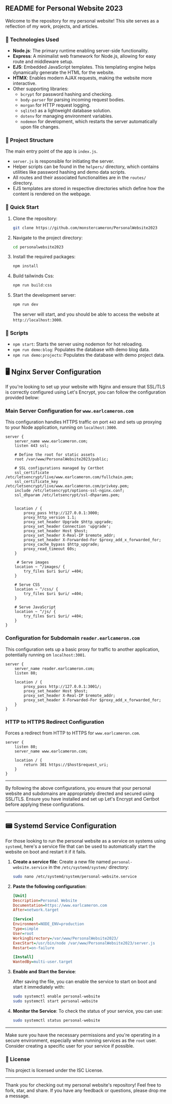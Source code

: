 ## README for Personal Website 2023

Welcome to the repository for my personal website! This site serves as a reflection of my work, projects, and articles.

### 🚀 Technologies Used

- **Node.js**: The primary runtime enabling server-side functionality.
- **Express**: A minimalist web framework for Node.js, allowing for easy route and middleware setup.
- **EJS**: Embedded JavaScript templates. This templating engine helps dynamically generate the HTML for the website.
- **HTMX**: Enables modern AJAX requests, making the website more interactive.
- Other supporting libraries: 
  - `bcrypt` for password hashing and checking.
  - `body-parser` for parsing incoming request bodies.
  - `morgan` for HTTP request logging.
  - `sqlite3` as a lightweight database solution.
  - `dotenv` for managing environment variables.
  - `nodemon` for development, which restarts the server automatically upon file changes.

### 📁 Project Structure

The main entry point of the app is `index.js`. 

- `server.js` is responsible for initiating the server.
- Helper scripts can be found in the `helpers/` directory, which contains utilities like password hashing and demo data scripts.
- All routes and their associated functionalities are in the `routes/` directory.
- EJS templates are stored in respective directories which define how the content is rendered on the webpage.
  
### 🚴 Quick Start

1. Clone the repository:

   ```bash
   git clone https://github.com/monstercameron/PersonalWebsite2023
   ```

2. Navigate to the project directory:

   ```bash
   cd personalwebsite2023
   ```

3. Install the required packages:

   ```bash
   npm install
   ```

4. Build tailwinds Css:

   ```bash
   npm run build:css
   ```

5. Start the development server:

   ```bash
   npm run dev
   ```

   The server will start, and you should be able to access the website at `http://localhost:3000`.

### 📄 Scripts

- `npm start`: Starts the server using nodemon for hot reloading.
- `npm run demo:blog`: Populates the database with demo blog data.
- `npm run demo:projects`: Populates the database with demo project data.


## 🖥 Nginx Server Configuration

If you're looking to set up your website with Nginx and ensure that SSL/TLS is correctly configured using Let's Encrypt, you can follow the configuration provided below:

### Main Server Configuration for `www.earlcameron.com`

This configuration handles HTTPS traffic on port `443` and sets up proxying to your Node application, running on `localhost:3000`.

```nginx
server {
    server_name www.earlcameron.com;
    listen 443 ssl;

    # Define the root for static assets
    root /var/www/PersonalWebsite2023/public;

    # SSL configurations managed by Certbot
    ssl_certificate /etc/letsencrypt/live/www.earlcameron.com/fullchain.pem;
    ssl_certificate_key /etc/letsencrypt/live/www.earlcameron.com/privkey.pem;
    include /etc/letsencrypt/options-ssl-nginx.conf;
    ssl_dhparam /etc/letsencrypt/ssl-dhparams.pem;


    location / {
        proxy_pass http://127.0.0.1:3000;
        proxy_http_version 1.1;
        proxy_set_header Upgrade $http_upgrade;
        proxy_set_header Connection 'upgrade';
        proxy_set_header Host $host;
        proxy_set_header X-Real-IP $remote_addr;
        proxy_set_header X-Forwarded-For $proxy_add_x_forwarded_for;
        proxy_cache_bypass $http_upgrade;
        proxy_read_timeout 60s;
    }

     # Serve images
    location ~ ^/images/ {
        try_files $uri $uri/ =404;
    }

    # Serve CSS
    location ~ ^/css/ {
        try_files $uri $uri/ =404;
    }

    # Serve JavaScript
    location ~ ^/js/ {
        try_files $uri $uri/ =404;
    }
}
```

### Configuration for Subdomain `reader.earlcameron.com`

This configuration sets up a basic proxy for traffic to another application, potentially running on `localhost:3001`.

```nginx
server {
    server_name reader.earlcameron.com;
    listen 80;

    location / {
        proxy_pass http://127.0.0.1:3001/;
        proxy_set_header Host $host;
        proxy_set_header X-Real-IP $remote_addr;
        proxy_set_header X-Forwarded-For $proxy_add_x_forwarded_for;
    }
}
```

### HTTP to HTTPS Redirect Configuration

Forces a redirect from HTTP to HTTPS for `www.earlcameron.com`.

```nginx
server {
    listen 80;
    server_name www.earlcameron.com;

    location / {
        return 301 https://$host$request_uri;
    }
}
```

---

By following the above configurations, you ensure that your personal website and subdomains are appropriately directed and secured using SSL/TLS. Ensure you have installed and set up Let's Encrypt and Certbot before applying these configurations.

---

## 📟 Systemd Service Configuration

For those looking to run the personal website as a service on systems using `systemd`, here's a service file that can be used to automatically start the website on boot and restart it if it fails.

1. **Create a service file**: Create a new file named `personal-website.service` in the `/etc/systemd/system/` directory:

   ```bash
   sudo nano /etc/systemd/system/personal-website.service
   ```

2. **Paste the following configuration**:

   ```ini
   [Unit]
   Description=Personal Website
   Documentation=https://www.earlcameron.com
   After=network.target

   [Service]
   Environment=NODE_ENV=production
   Type=simple
   User=root
   WorkingDirectory=/var/www/PersonalWebsite2023/
   ExecStart=/usr/bin/node /var/www/PersonalWebsite2023/server.js
   Restart=on-failure

   [Install]
   WantedBy=multi-user.target
   ```

3. **Enable and Start the Service**:

   After saving the file, you can enable the service to start on boot and start it immediately with:

   ```bash
   sudo systemctl enable personal-website
   sudo systemctl start personal-website
   ```

4. **Monitor the Service**: To check the status of your service, you can use:

   ```bash
   sudo systemctl status personal-website
   ```

---

Make sure you have the necessary permissions and you're operating in a secure environment, especially when running services as the `root` user. Consider creating a specific user for your service if possible.

### 📜 License

This project is licensed under the ISC License.

---

Thank you for checking out my personal website's repository! Feel free to fork, star, and share. If you have any feedback or questions, please drop me a message.